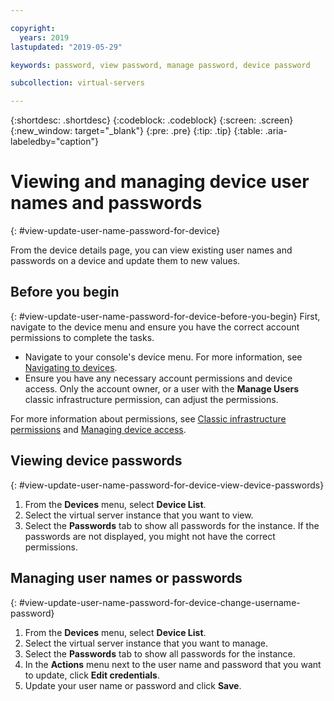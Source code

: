 ```yaml
---

copyright:
  years: 2019
lastupdated: "2019-05-29"

keywords: password, view password, manage password, device password

subcollection: virtual-servers

---
```


{:shortdesc: .shortdesc}
{:codeblock: .codeblock}
{:screen: .screen}
{:new_window: target="_blank"}
{:pre: .pre}
{:tip: .tip}
{:table: .aria-labeledby="caption"}

# Viewing and managing device user names and passwords
{: #view-update-user-name-password-for-device}

From the device details page, you can view existing user names and passwords on a device and update them to new values.

## Before you begin
{: #view-update-user-name-password-for-device-before-you-begin}
First, navigate to the device menu and ensure you have the correct account permissions to complete the tasks. 

* Navigate to your console's device menu. For more information, see [Navigating to devices](/docs/virtual-servers?topic=virtual-servers-navigating-devices).
* Ensure you have any necessary account permissions and device access. Only the account owner, or a user with the **Manage Users** classic infrastructure permission, can adjust the permissions. 

For more information about permissions, see [Classic infrastructure permissions](/docs/iam?topic=iam-infrapermission#infrapermission) and [Managing device access](/docs/virtual-servers?topic=virtual-servers-managing-device-access).

## Viewing device passwords
{: #view-update-user-name-password-for-device-view-device-passwords}

1. From the **Devices** menu, select **Device List**.
2. Select the virtual server instance that you want to view.
3. Select the **Passwords** tab to show all passwords for the instance. If the passwords are not displayed, you might not have the correct permissions. 

## Managing user names or passwords
{: #view-update-user-name-password-for-device-change-username-password}

1. From the **Devices** menu, select **Device List**.
2. Select the virtual server instance that you want to manage.
3. Select the **Passwords** tab to show all passwords for the instance.
4. In the **Actions** menu next to the user name and password that you want to update, click **Edit credentials**. 
5. Update your user name or password and click **Save**. 
